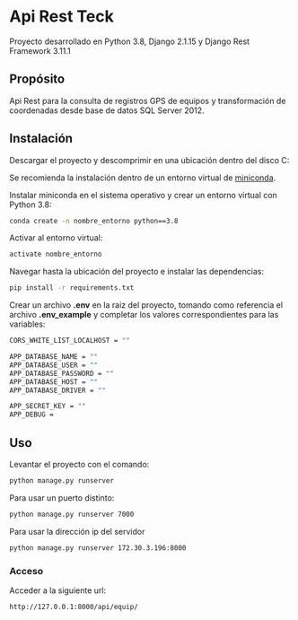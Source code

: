 # Api Rest Teck

Proyecto desarrollado en Python 3.8, Django 2.1.15 y Django Rest Framework 3.11.1

## Propósito

Api Rest para la consulta de registros GPS de equipos y transformación de coordenadas desde base de datos SQL Server 2012.

## Instalación

Descargar el proyecto y descomprimir en una ubicación dentro del disco C:

Se recomienda la instalación dentro de un entorno virtual de [miniconda](https://docs.conda.io/en/latest/miniconda.html).

Instalar miniconda en el sistema operativo y crear un entorno virtual con Python 3.8:
```bash
conda create -n nombre_entorno python==3.8
```
Activar al entorno virtual:
```bash
activate nombre_entorno 
```
Navegar hasta la ubicación del proyecto e instalar las dependencias:

```bash
pip install -r requirements.txt
```

Crear un archivo **.env** en la raiz del proyecto, tomando como referencia el archivo **.env_example** y completar los valores correspondientes para las variables:
```bash
CORS_WHITE_LIST_LOCALHOST = ""

APP_DATABASE_NAME = ""
APP_DATABASE_USER = ""
APP_DATABASE_PASSWORD = ""
APP_DATABASE_HOST = ""
APP_DATABASE_DRIVER = ""

APP_SECRET_KEY = ""
APP_DEBUG = 
```

## Uso

Levantar el proyecto con el comando:
```bash
python manage.py runserver
```

Para usar un puerto distinto:
```bash
python manage.py runserver 7000
```

Para usar la dirección ip del servidor
```bash
python manage.py runserver 172.30.3.196:8000
```

### Acceso

Acceder a la siguiente url:
```
http://127.0.0.1:8000/api/equip/